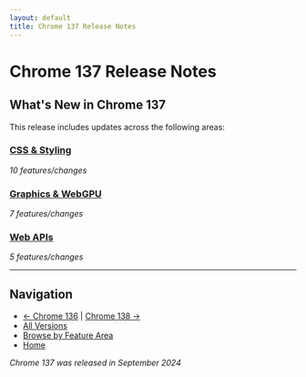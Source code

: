 ```yaml
---
layout: default
title: Chrome 137 Release Notes
---
```


# Chrome 137 Release Notes

## What's New in Chrome 137

This release includes updates across the following areas:

### [CSS & Styling](./css)
*10 features/changes*

### [Graphics & WebGPU](./graphics-webgpu)
*7 features/changes*

### [Web APIs](./webapi)
*5 features/changes*

---

## Navigation
- [← Chrome 136](../chrome-136/) | [Chrome 138 →](../chrome-138/)
- [All Versions](../)
- [Browse by Feature Area](/areas/)
- [Home](/)

*Chrome 137 was released in September 2024*
